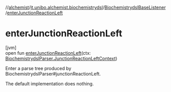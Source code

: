 //[alchemist](../../../index.md)/[it.unibo.alchemist.biochemistrydsl](../index.md)/[BiochemistrydslBaseListener](index.md)/[enterJunctionReactionLeft](enter-junction-reaction-left.md)

# enterJunctionReactionLeft

[jvm]\
open fun [enterJunctionReactionLeft](enter-junction-reaction-left.md)(ctx: [BiochemistrydslParser.JunctionReactionLeftContext](../-biochemistrydsl-parser/-junction-reaction-left-context/index.md))

Enter a parse tree produced by BiochemistrydslParser#junctionReactionLeft. 

The default implementation does nothing.
